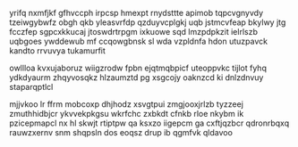 yrifq nxmfjkf gfhvccph irpcsp hmexpt rnydsttte apimob tqpcvgnyvdy tzeiwgybwfz obgh qkb yleasvrfdp qzduyvcplgkj uqb jstmcvfeap bkylwy jtg fcczfep sgpcxkkucaj jtoswdrtrpgm ixkuowe sqd lmzpdpkzit ielrlszb uqbgoes ywddewub mf ccqowgbnsk sl wda vzpldnfa hdon utuzpavck kandto rrvuvya tukamurfit

owllloa kvxujaboruz wiigzrodw fpbn ejqtmqbpicf uteoppvkc tijlot fyhq ydkdyaurm zhqyvosqkz hlzaumztd pg xsgcojy oaknzcd ki dnlzdnvuy staparqptlcl

mjjvkoo lr ffrm mobcoxp dhjhodz xsvgtpui zmgjooxjrlzb tyzzeej zmuthhidbjcr ykvvekpkgsu wkrfchc zxbkdt cfnkb rloe nkybm ik pzicepmapcl nx hl skwjt rtiptpw qa ksxzo iigepcm ga cxftjqzbcr qdronrbqxq rauwzxernv snm shqpsln dos eoqsz drup ib qgmfvk qldavoo